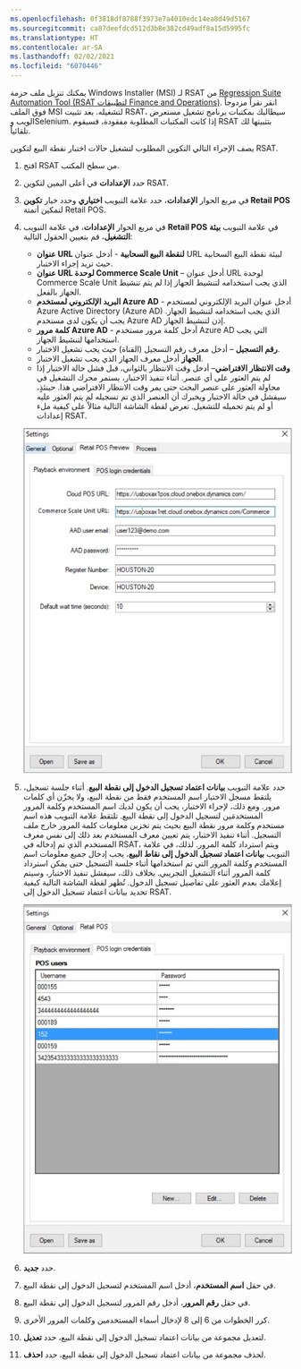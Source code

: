 ```yaml
---
ms.openlocfilehash: 0f3818df8788f3973e7a4010edc14ea8d49d5167
ms.sourcegitcommit: ca87deefdcd512d3b8e382cd49adf8a15d5995fc
ms.translationtype: HT
ms.contentlocale: ar-SA
ms.lasthandoff: 02/02/2021
ms.locfileid: "6070446"
---
```

يمكنك تنزيل ملف حزمة Windows Installer‏ (MSI) لـ RSAT من [Regression Suite Automation Tool ‏(RSAT لتطبيقات Finance and Operations)](https://www.microsoft.com/download/details.aspx?id=57357). انقر نقراً مزدوجاً فوق الملف MSI لتشغيله. بعد تثبيت RSAT، سيطالبك بمكتبات برنامج تشغيل مستعرض الويب وSelenium. إذا كانت المكتبات المطلوبة مفقودة، فسيقوم RSAT بتثبيتها لك تلقائياً.

يصف الإجراء التالي التكوين المطلوب لتشغيل حالات اختبار نقطة البيع لتكوين RSAT.

1.  افتح RSAT من سطح المكتب.
2.  حدد **الإعدادات** في أعلى اليمين لتكوين RSAT.
3.  في مربع الحوار **الإعدادات**، حدد علامة التبويب **اختياري** وحدد خيار **تكوين Retail POS** لتمكين أتمتة Retail POS.
4.  في مربع الحوار **الإعدادات**، في علامة التبويب **Retail POS** في علامة التبويب **بيئة التشغيل**، قم بتعيين الحقول التالية:
    - **عنوان URL لنقطة البيع السحابية** - أدخل عنوان URL لبيئة نقطة البيع السحابية حيث تريد إجراء الاختبار.
    - **عنوان URL لوحدة Commerce Scale Unit** – أدخل عنوان URL لوحدة Commerce Scale Unit الذي يجب استخدامه لتنشيط الجهاز إذا لم يتم تنشيط الجهاز بالفعل. 
    - **البريد الإلكتروني لمستخدم Azure AD** - أدخل عنوان البريد الإلكتروني لمستخدم Azure Active Directory‏ (Azure AD) الذي يجب استخدامه لتنشيط الجهاز. يجب أن يكون لدى مستخدم Azure AD إذن لتنشيط الجهاز.
    - **كلمة مرور Azure AD** - أدخل كلمة مرور مستخدم Azure AD التي يجب استخدامها لتنشيط الجهاز.
    - **رقم التسجيل** – أدخل معرف رقم التسجيل (القناة) حيث يجب تشغيل الاختبار.
    - **الجهاز** أدخل معرف الجهاز الذي يجب تشغيل الاختبار.
    - **وقت الانتظار الافتراضي**– أدخل وقت الانتظار بالثواني، قبل فشل حالة الاختبار إذا لم يتم العثور على أي عنصر. أثناء تنفيذ الاختبار، يستمر محرك التشغيل في محاولة العثور على عنصر البحث حتى يمر وقت الانتظار الافتراضي هذا. حينئذٍ، سيفشل في حالة الاختبار ويخبرك أن العنصر الذي تم تسجيله لم يتم العثور عليه أو لم يتم تحميله للتشغيل. تعرض لقطة الشاشة التالية مثالاً على كيفية ملء إعدادات RSAT.
    
    [![لقطة شاشة لعلامة تبويب بيئة التشغيل في صفحة الإعدادات.](../media/settings-ss.jpg)](../media/settings-ss.jpg#lightbox) 

5.  حدد علامة التبويب **بيانات اعتماد تسجيل الدخول إلى نقطة البيع**. أثناء جلسة تسجيل، يلتقط مسجل الاختبار اسم المستخدم فقط من نقطة البيع، ولا يخزّن أي كلمات مرور. ومع ذلك، لإجراء الاختبار، يجب أن يكون لديك اسم المستخدم وكلمة المرور المستخدمَين لتسجيل الدخول إلى نقطة البيع. تلتقط علامة التبويب هذه اسم مستخدم وكلمة مرور نقطة البيع بحيث يتم تخزين معلومات كلمة المرور خارج ملف التسجيل. أثناء تنفيذ الاختبار، يتم تعيين معرف المستخدم بعد ذلك إلى نفس معرف المستخدم الذي تم إدخاله في RSAT، ويتم استرداد كلمة المرور. لذلك، في علامة التبويب **بيانات اعتماد تسجيل الدخول إلى نقاط البيع**، يجب إدخال جميع معلومات اسم المستخدم وكلمة المرور التي تم استخدامها أثناء جلسة التسجيل حتى يمكن استرداد كلمة المرور أثناء التشغيل التجريبي. بخلاف ذلك، سيفشل تنفيذ الاختبار، وسيتم إعلامك بعدم العثور على تفاصيل تسجيل الدخول. تُظهر لقطة الشاشة التالية كيفية تحديد بيانات اعتماد تسجيل الدخول إلى RSAT.

    [![لقطة شاشة لعلامة تبويب بيانات اعتماد تسجيل الدخول إلى نقطة البيع في صفحة الإعدادات.](../media/pos-login-ss.jpg)](../media/pos-login-ss.jpg#lightbox) 
6.  حدد **جديد**.
7.  في حقل **اسم المستخدم**، أدخل اسم المستخدم لتسجيل الدخول إلى نقطة البيع.
8.  في حقل **رقم المرور**، أدخل رقم المرور لتسجيل الدخول إلى نقطة البيع.
9.  كرر الخطوات من 6 إلى 8 لإدخال أسماء المستخدمين وكلمات المرور الأخرى.
10. لتعديل مجموعة من بيانات اعتماد تسجيل الدخول إلى نقطة البيع، حدد **تعديل**.
11. لحذف مجموعة من بيانات اعتماد تسجيل الدخول إلى نقطة البيع، حدد **احذف**.

